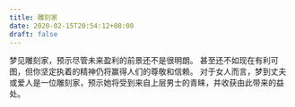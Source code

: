 ```yaml
---
title: 雕刻家
date: 2020-02-15T20:54:12+08:00
draft: false
---
```


梦见雕刻家，预示尽管未来盈利的前景还不是很明朗。
甚至还不如现在有利可图，但你坚定执着的精神仍将赢得人们的尊敬和信赖。
对于女人而言，梦到丈夫或爱人是一位雕刻家，预示她将受到来自上层男士的青睐，并收获由此带来的益处。
